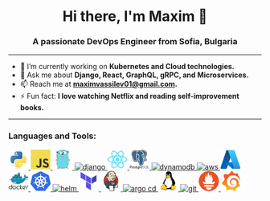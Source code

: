 <h1 align="center">Hi there, I'm Maxim 👋</h1>
<h3 align="center">A passionate DevOps Engineer from Sofia, Bulgaria</h3>

---

- 🔭 I’m currently working on **Kubernetes and Cloud technologies.**  
- 💬 Ask me about **Django, React, GraphQL, gRPC, and Microservices.**  
- 📫 Reach me at **maximvassilev01@gmail.com.**  
- ⚡ Fun fact: **I love watching Netflix and reading self-improvement books.**  

---

<h3 align="left">Languages and Tools:</h3>
<p align="left"> 
    <a href="https://www.python.org" target="_blank" rel="noreferrer"> 
        <img src="https://raw.githubusercontent.com/devicons/devicon/master/icons/python/python-original.svg" alt="python" width="40" height="40"/> 
    </a>
    <a href="https://developer.mozilla.org/en-US/docs/Web/JavaScript" target="_blank" rel="noreferrer"> 
        <img src="https://raw.githubusercontent.com/devicons/devicon/master/icons/javascript/javascript-original.svg" alt="javascript" width="40" height="40"/> 
    </a> 
    <a href="https://go.dev/" target="_blank" rel="noreferrer"> 
        <img src="https://raw.githubusercontent.com/devicons/devicon/master/icons/go/go-original.svg" alt="go" width="40" height="40"/> 
    </a>
    <a href="https://www.djangoproject.com/" target="_blank" rel="noreferrer"> 
        <img src="https://cdn.worldvectorlogo.com/logos/django.svg" alt="django" width="40" height="40"/> 
    </a> 
    <a href="https://react.dev/" target="_blank" rel="noreferrer"> 
        <img src="https://raw.githubusercontent.com/devicons/devicon/master/icons/react/react-original.svg" alt="react" width="40" height="40"/> 
    </a> 
    <a href="https://www.postgresql.org/" target="_blank" rel="noreferrer"> 
        <img src="https://raw.githubusercontent.com/devicons/devicon/master/icons/postgresql/postgresql-original-wordmark.svg" alt="postgresql" width="40" height="40"/> 
    </a>
    <a href="https://aws.amazon.com/dynamodb/" target="_blank" rel="noreferrer"> 
        <img src="https://cdn.worldvectorlogo.com/logos/aws-dynamodb.svg" alt="dynamodb" width="40" height="40"/> 
    </a>
    <a href="https://www.aws.amazon.com/" target="_blank" rel="noreferrer"> 
        <img src="https://upload.wikimedia.org/wikipedia/commons/9/93/Amazon_Web_Services_Logo.svg" alt="aws" width="40" height="40"/>
    </a>
    <a href="https://azure.microsoft.com/" target="_blank" rel="noreferrer"> 
        <img src="https://raw.githubusercontent.com/devicons/devicon/master/icons/azure/azure-original.svg" alt="azure" width="40" height="40"/> 
    </a>
    <a href="https://www.docker.com/" target="_blank" rel="noreferrer"> 
        <img src="https://raw.githubusercontent.com/devicons/devicon/master/icons/docker/docker-original-wordmark.svg" alt="docker" width="40" height="40"/> 
    </a>
    <a href="https://kubernetes.io/" target="_blank" rel="noreferrer"> 
        <img src="https://raw.githubusercontent.com/devicons/devicon/master/icons/kubernetes/kubernetes-plain.svg" alt="kubernetes" width="40" height="40"/> 
    </a>
    <a href="https://helm.sh/" target="_blank" rel="noreferrer"> 
        <img src="https://miro.medium.com/v2/resize:fit:303/1*nViWw5hFgS7l3vu1RkO3YA.png" alt="helm" width="40" height="40"/>
    </a>
    <a href="https://www.terraform.io/" target="_blank" rel="noreferrer"> 
        <img src="https://raw.githubusercontent.com/devicons/devicon/master/icons/terraform/terraform-original.svg" alt="terraform" width="40" height="40"/> 
    </a>
    <a href="https://www.jenkins.io/" target="_blank" rel="noreferrer"> 
        <img src="https://raw.githubusercontent.com/devicons/devicon/master/icons/jenkins/jenkins-original.svg" alt="jenkins" width="40" height="40"/> 
    </a>
    <a href="https://argoproj.github.io/cd/" target="_blank" rel="noreferrer">
        <img src="https://argo-cd.readthedocs.io/en/stable/assets/logo.png" alt="argo cd" width="40" height="40"/>
    </a>
    <a href="https://www.linux.org/" target="_blank" rel="noreferrer"> 
        <img src="https://raw.githubusercontent.com/devicons/devicon/master/icons/linux/linux-original.svg" alt="linux" width="40" height="40"/> 
    </a>
    <a href="https://git-scm.com/" target="_blank" rel="noreferrer"> 
        <img src="https://www.vectorlogo.zone/logos/git-scm/git-scm-icon.svg" alt="git" width="40" height="40"/> 
    </a>
    <a href="https://prometheus.io/" target="_blank" rel="noreferrer"> 
        <img src="https://raw.githubusercontent.com/devicons/devicon/master/icons/prometheus/prometheus-original.svg" alt="prometheus" width="40" height="40"/> 
    </a>
    <a href="https://grafana.com/" target="_blank" rel="noreferrer"> 
        <img src="https://raw.githubusercontent.com/devicons/devicon/master/icons/grafana/grafana-original.svg" alt="grafana" width="40" height="40"/> 
    </a>
</p>
